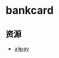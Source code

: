 # bankcard

## 资源
* [alipay](https://ccdcapi.alipay.com/validateAndCacheCardInfo.json?cardNo=6222005865412565805&cardBinCheck=true)
